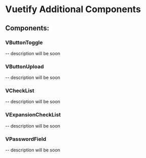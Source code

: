 # Vuetify Additional Components

## Components:

### VButtonToggle
-- description will be soon

### VButtonUpload
-- description will be soon

### VCheckList
-- description will be soon

### VExpansionCheckList
-- description will be soon

### VPasswordField
-- description will be soon
